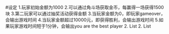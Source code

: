 #设定
1.玩家初始金额为1000
2.可以通过角斗场获取金币，每赢得一场获得1500块
3.第二玩家可以通过抽奖活动获得金额
3.当玩家金额为0，即玩家gameover， 会输出游戏时间
4.当玩家金额超过10000元，即获得胜利，会输出游戏时间
5.如果玩家游戏时间短于1分钟，会输出you are the best player
2. List
2. List
